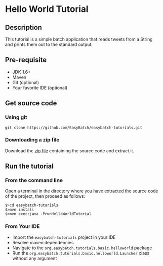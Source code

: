 # Hello World Tutorial

## Description

This tutorial is a simple batch application that reads tweets from a String and prints them out to the standard output.

## Pre-requisite

* JDK 1.6+
* Maven
* Git (optional)
* Your favorite IDE (optional)

## Get source code

### Using git

`git clone https://github.com/EasyBatch/easybatch-tutorials.git`

### Downloading a zip file

Download the [zip file](https://github.com/EasyBatch/easybatch-tutorials/archive/master.zip) containing the source code and extract it.

## Run the tutorial

### From the command line

Open a terminal in the directory where you have extracted the source code of the project, then proceed as follows:

```
$>cd easybatch-tutorials
$>mvn install
$>mvn exec:java -PrunHelloWorldTutorial
```

### From Your IDE

* Import the `easybatch-tutorials` project in your IDE
* Resolve maven dependencies
* Navigate to the `org.easybatch.tutorials.basic.helloworld` package
* Run the `org.easybatch.tutorials.basic.helloworld.Launcher` class without any argument

